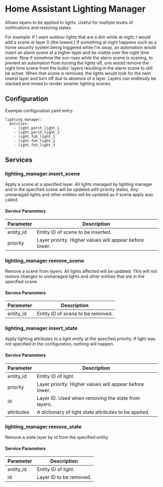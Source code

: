 # Home Assistant Lighting Manager

Allows layers to be applied to lights. Useful for multiple levels of notifications and restoring states.

For example: If I want outdoor lights that are a dim white at night, I would add a scene at layer 0 (the lowest.) If something at night happens such as a home security system being triggered while I'm away, an automation would insert an alarm scene at a higher layer and be visible over the night time scene. Now if somehow the sun rises while the alarm scene is scening, to prevent an automation from turning the lights off, one would  remove the night time scene from the bulbs' layers resulting in the alarm scene to still be active. When that scene is removed, the lights would look for the next lowest layer and turn off due to absence of a layer. Layers can endlessly be stacked and mixed to render smarter lighting scenes.

## Configuration
Example configuration.yaml entry:
```
lighting_manager:
  entities:
    - light.porch_light_1
    - light.porch_light_2
    - light.foh_light_1
    - light.foh_light_2
    - light.foh_light_3
```
## Services

### lighting_manager.insert_scene
Apply a scene at a specified layer. All lights managed by lighting manager and in the specified scene will be updated with priority states. Any unmanaged lights and other entities will be updated as if scene.apply was called.

#### Service Parameters
| Parameter | Description |
|-----------|-------------|
| entity_id | Entity ID of scene to be inserted. |
| priority | Layer priority. Higher values will appear before lower. |

### lighting_manager.remove_scene
Remove a scene from layers. All lights affected will be updated. This will not restore changes to unmanaged lights and other entities that are in the specified scene.

#### Service Parameters
| Parameter | Description |
|-----------|-------------|
| entity_id | Entity ID of scene to be removed. |
### lighting_manager.insert_state
Apply lighting attributes to a light entity at the specified priority. If light was not specified in the configuration, nothing will happen.

#### Service Parameters
| Parameter | Description |
|-----------|-------------|
| entity_id | Entity ID of light. |
| priority | Layer priority. Higher values will appear before lower. |
| id | Layer ID. Used when removing the state from layers.
| attributes | A dictionary of light state attributes to be applied.

### lighting_manager.remove_state
Remove a state layer by id from the specified entity.

#### Service Parameters
| Parameter | Description |
|-----------|-------------|
| entity_id | Entity ID of light. |
| id | Layer ID to be removed.
